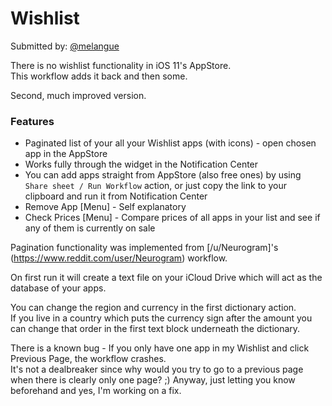 # Wishlist
    
Submitted by: [@melangue](https://github.com/melangue)

There is no wishlist functionality in iOS 11's AppStore.  
This workflow adds it back and then some.

Second, much improved version.

### Features
- Paginated list of your all your Wishlist apps (with icons) - open chosen app in the AppStore
- Works fully through the widget in the Notification Center
- You can add apps straight from AppStore (also free ones) by using `Share sheet / Run Workflow` action, or just copy the link to your clipboard and run it from Notification Center
- Remove App [Menu] - Self explanatory
- Check Prices [Menu] - Compare prices of all apps in your list and see if any of them is currently on sale

Pagination functionality was implemented from [/u/Neurogram]'s (https://www.reddit.com/user/Neurogram) workflow.

On first run it will create a text file on your iCloud Drive which will act as the database of your apps.

You can change the region and currency in the first dictionary action.  
If you live in a country which puts the currency sign after the amount you can change that order in the first text block underneath the dictionary.

There is a known bug - If you only have one app in my Wishlist and click Previous Page, the workflow crashes.  
It's not a dealbreaker since why would you try to go to a previous page when there is clearly only one page? ;)
Anyway, just letting you know beforehand and yes, I'm working on a fix.